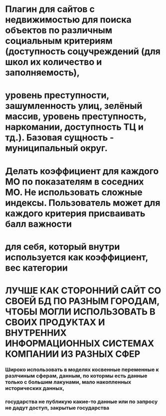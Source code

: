 # Плагин для сайтов с недвижимостью для поиска объектов по различным социальным критериям (доступность соцучреждений (для школ их количество и заполняемость), 
# уровень преступности, зашумленность улиц, зелёный массив, уровень преступность, наркомании, доступность ТЦ и тд.). Базовая сущность - муниципальный округ. 
# Делать коэффициент для каждого МО по показателям в соседних МО. Не использовать сложные индексы. Пользователь может для каждого критерия присваивать балл важности 
# для себя, который внутри используется как коэффициент, вес категории
# ЛУЧШЕ КАК СТОРОННИЙ САЙТ СО СВОЕЙ БД ПО РАЗНЫМ ГОРОДАМ, ЧТОБЫ МОГЛИ ИСПОЛЬЗОВАТЬ В СВОИХ ПРОДУКТАХ И ВНУТРЕННИХ ИНФОРМАЦИОННЫХ СИСТЕМАХ КОМПАНИИ ИЗ РАЗНЫХ СФЕР

### Широко использовать в моделях косвенные переменные к разлчиным сферам, данным, по котормы есть данные только с большим лакунами, мало накопленных исторических данных,
### государства не публикую какие-то данные или по запросу не дадут доступ, закрытые государства

<!---
ChernyshenkoMikhail/ChernyshenkoMikhail is a ✨ special ✨ repository because its `README.md` (this file) appears on your GitHub profile.
You can click the Preview link to take a look at your changes.
--->
